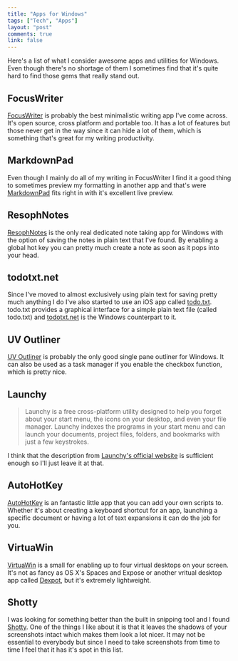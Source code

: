 ```yaml
---
title: "Apps for Windows"
tags: ["Tech", "Apps"]
layout: "post"
comments: true
link: false
---
```


Here's a list of what I consider awesome apps and utilities for Windows. Even
though there's no shortage of them I sometimes find that it's quite hard to find
those gems that really stand out.

## FocusWriter

[FocusWriter](http://gottcode.org/focuswriter/) is probably the best
minimalistic writing app I've come across. It's open source, cross platform and
portable too. It has a lot of features but those never get in the way since it
can hide a lot of them, which is something that's great for my writing
productivity.

## MarkdownPad

Even though I mainly do all of my writing in FocusWriter I find it a good thing
to sometimes preview my formatting in another app and that's were
[MarkdownPad](http://markdownpad.com/) fits right in with it's excellent live
preview.

## ResophNotes

[ResophNotes](http://resoph.com/ResophNotes/Welcome.html) is the only real
dedicated note taking app for Windows with the option of saving the notes in
plain text that I've found. By enabling a global hot key you can pretty much
create a note as soon as it pops into your head.

## todotxt.net

Since I've moved to almost exclusively using plain text for saving pretty much
anything I do I've also started to use an iOS app called
[todo.txt](http://todotxt.com/). todo.txt provides a graphical interface for
a simple plain text file (called todo.txt) and
[todotxt.net](http://benrhughes.com/todotxt.net/) is the Windows counterpart to
it.

## UV Outliner

[UV Outliner](http://uvoutliner.com/) is probably the only good single pane
outliner for Windows. It can also be used as a task manager if you enable the
checkbox function, which is pretty nice.

## Launchy

> Launchy is a free cross-platform utility designed to help you forget about
> your start menu, the icons on your desktop, and even your file manager.
> Launchy indexes the programs in your start menu and can launch your documents,
> project files, folders, and bookmarks with just a few keystrokes.

I think that the description from [Launchy's official
website](http://launchy.net/) is sufficient enough so I'll just leave it at
that.

## AutoHotKey

[AutoHotKey](http://www.autohotkey.com/) is an fantastic little app that you can
add your own scripts to. Whether it's about creating a keyboard shortcut for an
app, launching a specific document or having a lot of text expansions it can do
the job for you.

## VirtuaWin

[VirtuaWin](http://virtuawin.sourceforge.net/) is a small for enabling up to
four virtual desktops on your screen. It's not as fancy as OS X's Spaces and
Expose or another vritual desktop app called [Dexpot](http://dexpot.de/), but
it's extremely lightweight.

## Shotty

I was looking for something better than the built in snipping tool and I found
[Shotty](http://shotty.devs-on.net/en/Overview.aspx). One of the things I like
about it is that it leaves the shadows of your screenshots intact which makes
them look a lot nicer. It may not be essential to everybody but since I need to
take screenshots from time to time I feel that it has it's spot in this list.
